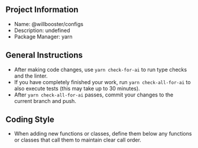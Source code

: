 ## Project Information

- Name: @willbooster/configs
- Description: undefined
- Package Manager: yarn

## General Instructions

- After making code changes, use `yarn check-for-ai` to run type checks and the linter.
- If you have completely finished your work, run `yarn check-all-for-ai` to also execute tests (this may take up to 30 minutes).
- After `yarn check-all-for-ai` passes, commit your changes to the current branch and push.

## Coding Style

- When adding new functions or classes, define them below any functions or classes that call them to maintain clear call order.
